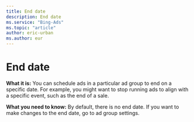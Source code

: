 ```yaml
---
title: End date
description: End date
ms.service: "Bing-Ads"
ms.topic: "article"
author: eric-urban
ms.author: eur
---
```


# End date

**What it is:**        You can schedule ads in a particular ad group to end on a specific date. For example, you might want to stop running ads to align with a specific event, such as the end of a sale.

**What you need to know:**        By default, there is no end date. If you want to make changes to the end date, go to ad group settings.


